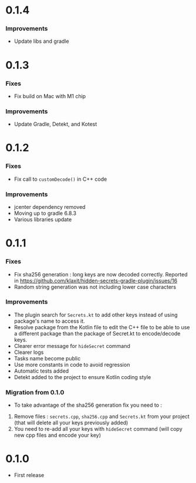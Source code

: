 # 0.1.4
### Improvements
* Update libs and gradle
# 0.1.3
### Fixes
* Fix build on Mac with M1 chip
### Improvements
* Update Gradle, Detekt, and Kotest
# 0.1.2
### Fixes
* Fix call to `customDecode()` in C++ code
### Improvements
* jcenter dependency removed
* Moving up to gradle 6.8.3 
* Various libraries update
# 0.1.1
### Fixes
* Fix sha256 generation : long keys are now decoded correctly. Reported in https://github.com/klaxit/hidden-secrets-gradle-plugin/issues/16
* Random string generation was not including lower case characters
### Improvements
* The plugin search for `Secrets.kt` to add other keys instead of using package's name to access it.
* Resolve package from the Kotlin file to edit the C++ file to be able to use a different package than the package of Secret.kt to encode/decode keys.
* Clearer error message for `hideSecret` command
* Clearer logs
* Tasks name become public
* Use more constants in code to avoid regression
* Automatic tests added
* Detekt added to the project to ensure Kotlin coding style
### Migration from 0.1.0
* To take advantage of the sha256 generation fix you need to :
1) Remove files : `secrets.cpp`, `sha256.cpp` and `Secrets.kt` from your project (that will delete all your keys previously added)
2) You need to re-add all your keys with `hideSecret` command (will copy new cpp files and encode your key)
# 0.1.0
* First release
